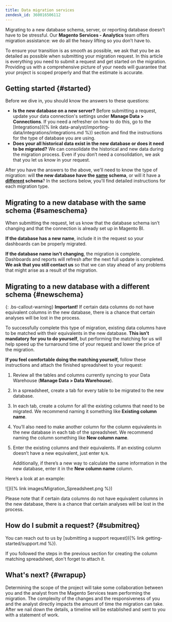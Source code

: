 ```yaml
---
title: Data migration services
zendesk_id: 360016506112
---
```


Migrating to a new database schema, server, or reporting database doesn’t have to be stressful. Our **Magento Services - Analytics** team offers migration assistance: we do all the heavy lifting so you don’t have to.

To ensure your transition is as smooth as possible, we ask that you be as detailed as possible when submitting your migration request. In this article is everything you need to submit a request and get started on the migration. Providing us with a comprehensive picture of your needs will guarantee that your project is scoped properly and that the estimate is accurate.

## Getting started {#started}

Before we dive in, you should know the answers to these questions:

* **Is the new database on a new server?** Before submitting a request, update your data connection's settings under **Manage Data > Connections**. If you need a refresher on how to do this, go to the [Integrations]({% link data-analyst/importing-data/integrations/integrations.md %}) section and find the instructions for the type of database you are using.
* **Does your all historical data exist in the new database or does it need to be migrated?** We can consolidate the historical and new data during the migration process. Even if you don’t need a consolidation, we ask that you let us know in your request.

After you have the answers to the above, we\'ll need to know the type of migration: will **the new database have the [<u>same</u>](#sameschema) schema**, or will it have a **[<u>different</u>](#newschema) schema**? In the sections below, you'll find detailed instructions for each migration type.

## Migrating to a new database with the same schema {#sameschema}

When submitting the request, let us know that the database schema isn’t changing and that the connection is already set up in Magento BI.

**If the database has a new name**, include it in the request so your dashboards can be properly migrated.

**If the database name isn\'t changing**, the migration is complete. Dashboards and reports will refresh after the next full update is completed. **We ask that you still contact us** so that we can stay ahead of any problems that might arise as a result of the migration.

## Migrating to a new database with a different schema {#newschema}

{: .bs-callout-warning}
**Important!**  If certain data columns do not have equivalent columns in the new database, there is a chance that certain analyses will be lost in the process.

To successfully complete this type of migration, existing data columns have to be matched with their equivalents in the new database. **This isn’t mandatory for you to do yourself**, but performing the matching for us will help speed up the turnaround time of your request and lower the price of the migration.

**If you feel comfortable doing the matching yourself,** follow these instructions and attach the finished spreadsheet to your request:

1. Review all the tables and columns currently syncing to your Data Warehouse (**Manage Data > Data Warehouse**).
1. In a spreadsheet, create a tab for every table to be migrated to the new database.
1. In each tab, create a column for all the existing columns that need to be migrated. We recommend naming it something like **Existing column name**.
1. You’ll also need to make another column for the column equivalents in the new database in each tab of the spreadsheet. We recommend naming the column something like **New column name**.
1. Enter the existing columns and their equivalents. If an existing column doesn’t have a new equivalent, just enter `N/A`.

    Additionally, if there’s a new way to calculate the same information in the new database, enter it in the **New column name** column.

Here’s a look at an example:

![]({% link images/Migration_Spreadsheet.png %})

Please note that if certain data columns do not have equivalent columns in the new database, there is a chance that certain analyses will be lost in the process.

## How do I submit a request? {#submitreq}

You can reach out to us by [submitting a support request]({% link getting-started/support.md %}).

If you followed the steps in the previous section for creating the column matching spreadsheet, don't forget to attach it.

## What\'s next? {#wrapup}

Determining the scope of the project will take some collaboration between you and the analyst from the Magento Services team performing the migration. The complexity of the changes and the responsiveness of you and the analyst directly impacts the amount of time the migration can take. After we nail down the details, a timeline will be established and sent to you with a statement of work.
